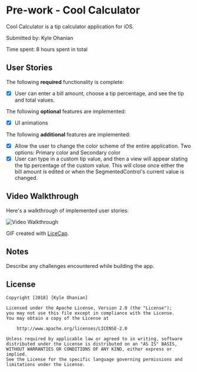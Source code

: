 # Pre-work - Cool Calculator

Cool Calculator is a tip calculator application for iOS.

Submitted by: Kyle Ohanian

Time spent: 8 hours spent in total

## User Stories

The following **required** functionality is complete:

* [X] User can enter a bill amount, choose a tip percentage, and see the tip and total values.

The following **optional** features are implemented:
* [X] UI animations

The following **additional** features are implemented:

- [X] Allow the user to change the color scheme of the entire application. Two options: Primary color and Secondary color
- [X] User can type in a custom tip value, and then a view will appear stating the tip percentage of the custom value. This will close once either the bill amount is edited or when the SegmentedControl's current value is changed.

## Video Walkthrough 

Here's a walkthrough of implemented user stories:

<img src='https://imgur.com/k5q0Yhg' title='Video Walkthrough' width='' alt='Video Walkthrough' />

GIF created with [LiceCap](http://www.cockos.com/licecap/).

## Notes

Describe any challenges encountered while building the app.

## License

    Copyright [2018] [Kyle Ohanian]

    Licensed under the Apache License, Version 2.0 (the "License");
    you may not use this file except in compliance with the License.
    You may obtain a copy of the License at

        http://www.apache.org/licenses/LICENSE-2.0

    Unless required by applicable law or agreed to in writing, software
    distributed under the License is distributed on an "AS IS" BASIS,
    WITHOUT WARRANTIES OR CONDITIONS OF ANY KIND, either express or implied.
    See the License for the specific language governing permissions and
    limitations under the License.
